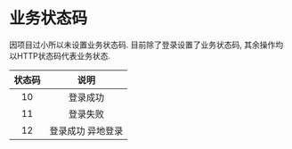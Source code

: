 # 业务状态码

因项目过小所以未设置业务状态码. 目前除了登录设置了业务状态码, 其余操作均以HTTP状态码代表业务状态.

| 状态码 |       说明        |
| :----: | :---------------: |
|   10   |     登录成功      |
|   11   |     登录失败      |
|   12   | 登录成功 异地登录 |